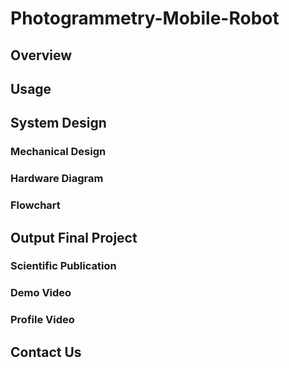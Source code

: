 # Photogrammetry-Mobile-Robot

## Overview
## Usage
## System Design
### Mechanical Design
### Hardware Diagram
### Flowchart
## Output Final Project
### Scientific Publication
### Demo Video
### Profile Video
## Contact Us
